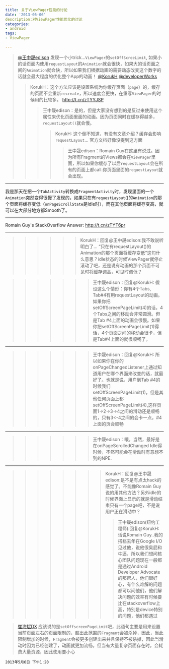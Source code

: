```yaml
---
title: 关于ViewPager性能的讨论
date: '2013-05-06'
description:对ViewPager性能优化的讨论
categories:
- android
tags:
- ViewPager

---
```


> [@王中晟edison][] 
> 发现一个小trick...`ViewPager`的`setOffScreeLimit`, 如果小的话页面内使用`requestLayout`的`Animation`就会很快，如果大的话页面之间的`Animation`就会快，所以如果我们根据动画的需要动态改变这个数字的话就会最大程度的优化整个App的动画！ [@KorukH][] [@developerWorks][]
>> KorukH：这个方法应该是设置系统为你缓存页面（`page`）的，缓存的页面不会重新`recreate`，所以速度会更快，在重写`ViewPager`的时候用的比较多。 <http://t.cn/zTYYJSP>
> > >王中晟edison：是的，但是大家没有想到的是反过来使用这个属性来优化页面里面的动画。因为页面同时在缓存得越多，`requestLayout()`就会慢。
>>>>KorukH: 这个倒不知道，有没有文章介绍？缓存会影响`requestLayout`… 官方文档好像没提到这方面
>>>>>王中晟edison：Romain Guy在这里有说过。因为所有Fragment的Views都会在`ViewPager`里面，所以如果你缓存了以后`requestLayout`会在所有的页面上都call.你页面里面的`requestLayout`就会出现。 
___  
我是那天在把一个`TabActivity`转换成`FragmentActivity`时，发现里面的一个`Animation`突然变得很慢了发现的，如果只在有`requestLayout`()的`Animation`的那个页面将缓存变低（`onPageScrollState`是Idle时），而在其他页面将缓存变高，就可以在大部分地方都Smooth了。  
___ 
Romain Guy's StackOverflow Answer: <http://t.cn/zTYT6pr>
___

>>>>>> KorukH：回复@王中晟edison:我不敢说听明白了… “只在有requestLayout()的Animation的那个页面将缓存变低”这句什么意思？idle状态的时候ViewPager就停止滚动了吧，还是说有动画的那个页面不可见时将缓存调高，可见时调低？

>>>>>>> 王中晟edison：回复@KorukH: 假设这么个情形：你有4个Tabs, Tab#4有用requestLayout的动画。如果你把setOffScreenPageLimit(4)的话，4个Tabs之间的移动会非常圆滑。但是Tab #4上面的动画会很慢。如果你把setOffScreenPageLimit(1)得话，4个页面之间的移动会很卡，但是Tab#4上面的就很顺畅了。
___
>>>>>>> 王中晟edison：回复@KorukH: 所以如果你在你的onPageChangedListener上通过知道用户在哪个界面来改变的话，就最好了。也就是说，用户到Tab #4的时候我们setOffScreenPageLimit(1)，但是其他任何页面上都setOffScreenPageLimit(4),这样页面1->2->3->4之间的滑动还是顺畅的，只有3<-4之间的会卡一点，#4上面的页会顺畅
___
>>>>>>> 王中晟edison：哦，当然，最好是在onPageScrolledChanged Idle得时候，不然可能会在滑动时有意想不到的NPE.
___
>>>>>>>> KorukH：回复@王中晟edison:是不是有点太hack的感觉了。不能像Romain Guy说的用其他方法？另外idle的时候界面上显示的就是滑动结束只有一个page吧，不是说用户正在滑动中？
>>>>>>>>> 王中晟edison(纽约工程师):回复@KorukH: 话说Romain Guy..我的搭档去年在Google I/O见过他，说他很臭屁和牛逼，所以我们想问核心团队问题现在一般都是通过Android Developer Advocate的那帮人，他们很好心，有什么难解的问题都可以问他们，他们解决问题的效率有时候要比在stackoverflow上高，特别是device特别的问题，他们都遇过


> [崔海斌DX][]
应该说的是`setOffscreenPageLimit`吧，此语句主要是用来设置当前页面左右的页面限制的，超出此范围的`Fragment`会被杀掉，因此，当此限制增加的时候，`Fragment`会被更多创建出来并且保持不被杀掉，因此当滑动时因为已经创建了，动画就更加流畅。但当有大量复杂页面存在时，会耗费大量资源，因此使用要小心


	2013年5月6日 下午1:20



[@王中晟edison]:http://weibo.com/wzsddtc "@王中晟edison"
[@KorukH]:http://weibo.com/n/KorukH "@KorukH"
[@developerWorks]:http://weibo.com/n/developerWorks "@developerWorks"
[崔海斌DX]:http://weibo.com/billytsuiƒƒ